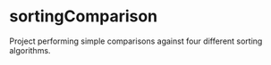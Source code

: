# sortingComparison
Project performing simple comparisons against four different sorting algorithms.
